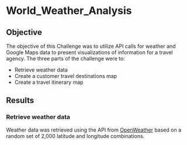 # World_Weather_Analysis
## Objective
The objective of this Challenge was to utilize API calls for weather and Google Maps data to present visualizations of information for a travel agency. The three parts of the challenge were to:
- Retrieve weather data
- Create a customer travel destinations map
- Create a travel itinerary map

## Results
### Retrieve weather data
Weather data was retrieved using the API from [OpenWeather](https://openweathermap.org/) based on a random set of 2,000 latitude and longitude combinations. 
